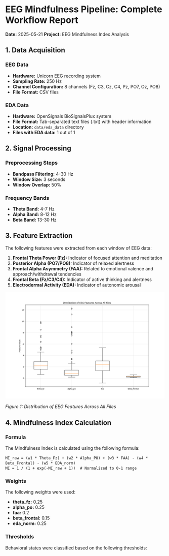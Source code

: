 # EEG Mindfulness Pipeline: Complete Workflow Report

**Date:** 2025-05-21
**Project:** EEG Mindfulness Index Analysis

## 1. Data Acquisition

### EEG Data
- **Hardware:** Unicorn EEG recording system
- **Sampling Rate:** 250 Hz
- **Channel Configuration:** 8 channels (Fz, C3, Cz, C4, Pz, PO7, Oz, PO8)
- **File Format:** CSV files

### EDA Data
- **Hardware:** OpenSignals BioSignalsPlux system
- **File Format:** Tab-separated text files (.txt) with header information
- **Location:** `data/eda_data` directory
- **Files with EDA data:** 1 out of 1

## 2. Signal Processing

### Preprocessing Steps
- **Bandpass Filtering:** 4-30 Hz
- **Window Size:** 3 seconds
- **Window Overlap:** 50%

### Frequency Bands
- **Theta Band:** 4-7 Hz
- **Alpha Band:** 8-12 Hz
- **Beta Band:** 13-30 Hz

## 3. Feature Extraction

The following features were extracted from each window of EEG data:

1. **Frontal Theta Power (Fz):** Indicator of focused attention and meditation
2. **Posterior Alpha (PO7/PO8):** Indicator of relaxed alertness
3. **Frontal Alpha Asymmetry (FAA):** Related to emotional valence and approach/withdrawal tendencies
4. **Frontal Beta (Fz/C3/C4):** Indicator of active thinking and alertness
5. **Electrodermal Activity (EDA):** Indicator of autonomic arousal

![Feature Distributions](feature_distributions.png)

*Figure 1: Distribution of EEG Features Across All Files*

## 4. Mindfulness Index Calculation

### Formula
The Mindfulness Index is calculated using the following formula:

```
MI_raw = (w1 * Theta_Fz) + (w2 * Alpha_PO) + (w3 * FAA) - (w4 * Beta_Frontal) - (w5 * EDA_norm)
MI = 1 / (1 + exp(-MI_raw + 1))  # Normalized to 0-1 range
```

### Weights
The following weights were used:

- **theta_fz:** 0.25
- **alpha_po:** 0.25
- **faa:** 0.2
- **beta_frontal:** 0.15
- **eda_norm:** 0.25

### Thresholds
Behavioral states were classified based on the following thresholds:

